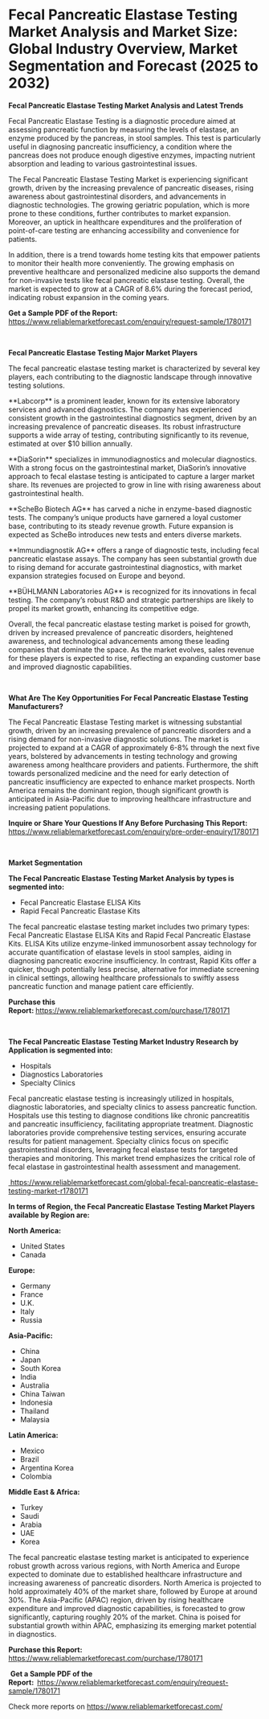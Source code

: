 <p><h1>Fecal Pancreatic Elastase Testing Market Analysis and Market Size: Global Industry Overview, Market Segmentation and Forecast (2025 to 2032)</h1></p><p><strong>Fecal Pancreatic Elastase Testing Market Analysis and Latest Trends</strong></p>
<p><p>Fecal Pancreatic Elastase Testing is a diagnostic procedure aimed at assessing pancreatic function by measuring the levels of elastase, an enzyme produced by the pancreas, in stool samples. This test is particularly useful in diagnosing pancreatic insufficiency, a condition where the pancreas does not produce enough digestive enzymes, impacting nutrient absorption and leading to various gastrointestinal issues. </p><p>The Fecal Pancreatic Elastase Testing Market is experiencing significant growth, driven by the increasing prevalence of pancreatic diseases, rising awareness about gastrointestinal disorders, and advancements in diagnostic technologies. The growing geriatric population, which is more prone to these conditions, further contributes to market expansion. Moreover, an uptick in healthcare expenditures and the proliferation of point-of-care testing are enhancing accessibility and convenience for patients.</p><p>In addition, there is a trend towards home testing kits that empower patients to monitor their health more conveniently. The growing emphasis on preventive healthcare and personalized medicine also supports the demand for non-invasive tests like fecal pancreatic elastase testing. Overall, the market is expected to grow at a CAGR of 8.6% during the forecast period, indicating robust expansion in the coming years.</p></p>
<p><strong>Get a Sample PDF of the Report:&nbsp;</strong> <a href="https://www.reliablemarketforecast.com/enquiry/request-sample/1780171?utm_campaign=2307&utm_medium=2&utm_source=Github&utm_content=ia&utm_term=25032025&utm_id=fecal-pancreatic-elastase-testing">https://www.reliablemarketforecast.com/enquiry/request-sample/1780171</a></p>
<p>&nbsp;</p>
<p><strong>Fecal Pancreatic Elastase Testing Major Market Players</strong></p>
<p><p>The fecal pancreatic elastase testing market is characterized by several key players, each contributing to the diagnostic landscape through innovative testing solutions. </p><p>**Labcorp** is a prominent leader, known for its extensive laboratory services and advanced diagnostics. The company has experienced consistent growth in the gastrointestinal diagnostics segment, driven by an increasing prevalence of pancreatic diseases. Its robust infrastructure supports a wide array of testing, contributing significantly to its revenue, estimated at over $10 billion annually.</p><p>**DiaSorin** specializes in immunodiagnostics and molecular diagnostics. With a strong focus on the gastrointestinal market, DiaSorin’s innovative approach to fecal elastase testing is anticipated to capture a larger market share. Its revenues are projected to grow in line with rising awareness about gastrointestinal health.</p><p>**ScheBo Biotech AG** has carved a niche in enzyme-based diagnostic tests. The company’s unique products have garnered a loyal customer base, contributing to its steady revenue growth. Future expansion is expected as ScheBo introduces new tests and enters diverse markets.</p><p>**Immundiagnostik AG** offers a range of diagnostic tests, including fecal pancreatic elastase assays. The company has seen substantial growth due to rising demand for accurate gastrointestinal diagnostics, with market expansion strategies focused on Europe and beyond.</p><p>**BÜHLMANN Laboratories AG** is recognized for its innovations in fecal testing. The company’s robust R&D and strategic partnerships are likely to propel its market growth, enhancing its competitive edge.</p><p>Overall, the fecal pancreatic elastase testing market is poised for growth, driven by increased prevalence of pancreatic disorders, heightened awareness, and technological advancements among these leading companies that dominate the space. As the market evolves, sales revenue for these players is expected to rise, reflecting an expanding customer base and improved diagnostic capabilities.</p></p>
<p>&nbsp;</p>
<p><strong>What Are The Key Opportunities For Fecal Pancreatic Elastase Testing Manufacturers?</strong></p>
<p><p>The Fecal Pancreatic Elastase Testing market is witnessing substantial growth, driven by an increasing prevalence of pancreatic disorders and a rising demand for non-invasive diagnostic solutions. The market is projected to expand at a CAGR of approximately 6-8% through the next five years, bolstered by advancements in testing technology and growing awareness among healthcare providers and patients. Furthermore, the shift towards personalized medicine and the need for early detection of pancreatic insufficiency are expected to enhance market prospects. North America remains the dominant region, though significant growth is anticipated in Asia-Pacific due to improving healthcare infrastructure and increasing patient populations.</p></p>
<p><strong>Inquire or Share Your Questions If Any Before Purchasing This Report:</strong> <a href="https://www.reliablemarketforecast.com/enquiry/pre-order-enquiry/1780171?utm_campaign=2307&utm_medium=2&utm_source=Github&utm_content=ia&utm_term=25032025&utm_id=fecal-pancreatic-elastase-testing">https://www.reliablemarketforecast.com/enquiry/pre-order-enquiry/1780171</a></p>
<p>&nbsp;</p>
<p><strong>Market Segmentation</strong></p>
<p><strong>The Fecal Pancreatic Elastase Testing Market Analysis by types is segmented into:</strong></p>
<p><ul><li>Fecal Pancreatic Elastase ELISA Kits</li><li>Rapid Fecal Pancreatic Elastase Kits</li></ul></p>
<p><p>The fecal pancreatic elastase testing market includes two primary types: Fecal Pancreatic Elastase ELISA Kits and Rapid Fecal Pancreatic Elastase Kits. ELISA Kits utilize enzyme-linked immunosorbent assay technology for accurate quantification of elastase levels in stool samples, aiding in diagnosing pancreatic exocrine insufficiency. In contrast, Rapid Kits offer a quicker, though potentially less precise, alternative for immediate screening in clinical settings, allowing healthcare professionals to swiftly assess pancreatic function and manage patient care efficiently.</p></p>
<p><strong>Purchase this Report:&nbsp;</strong><a href="https://www.reliablemarketforecast.com/purchase/1780171?utm_campaign=2307&utm_medium=2&utm_source=Github&utm_content=ia&utm_term=25032025&utm_id=fecal-pancreatic-elastase-testing">https://www.reliablemarketforecast.com/purchase/1780171</a></p>
<p>&nbsp;</p>
<p><strong>The Fecal Pancreatic Elastase Testing Market Industry Research by Application is segmented into:</strong></p>
<p><ul><li>Hospitals</li><li>Diagnostics Laboratories</li><li>Specialty Clinics</li></ul></p>
<p><p>Fecal pancreatic elastase testing is increasingly utilized in hospitals, diagnostic laboratories, and specialty clinics to assess pancreatic function. Hospitals use this testing to diagnose conditions like chronic pancreatitis and pancreatic insufficiency, facilitating appropriate treatment. Diagnostic laboratories provide comprehensive testing services, ensuring accurate results for patient management. Specialty clinics focus on specific gastrointestinal disorders, leveraging fecal elastase tests for targeted therapies and monitoring. This market trend emphasizes the critical role of fecal elastase in gastrointestinal health assessment and management.</p></p>
<p><a href="https://www.reliablemarketforecast.com/global-fecal-pancreatic-elastase-testing-market-r1780171?utm_campaign=2307&utm_medium=2&utm_source=Github&utm_content=ia&utm_term=25032025&utm_id=fecal-pancreatic-elastase-testing">&nbsp;https://www.reliablemarketforecast.com/global-fecal-pancreatic-elastase-testing-market-r1780171</a></p>
<p><strong>In terms of Region, the Fecal Pancreatic Elastase Testing Market Players available by Region are:</strong></p>
<p>
    <p> <strong> North America: </strong>
        <ul>
            <li>United States</li>
            <li>Canada</li>
        </ul>
        </p> 
    <p> <strong> Europe: </strong>
        <ul>
            <li>Germany</li>
            <li>France</li>
            <li>U.K.</li>
            <li>Italy</li>
            <li>Russia</li>
        </ul>
        </p> 
    <p> <strong> Asia-Pacific: </strong>
        <ul>
            <li>China</li>
            <li>Japan</li>
            <li>South Korea</li>
            <li>India</li>
            <li>Australia</li>
            <li>China Taiwan</li>
            <li>Indonesia</li>
            <li>Thailand</li>
            <li>Malaysia</li>
        </ul>
        </p> 
    <p> <strong> Latin America: </strong>
        <ul>
            <li>Mexico</li>
            <li>Brazil</li>
            <li>Argentina Korea</li>
            <li>Colombia</li>
        </ul>
        </p> 
    <p> <strong> Middle East & Africa: </strong>
        <ul>
            <li>Turkey</li>
            <li>Saudi</li>
            <li>Arabia</li>
            <li>UAE</li>
            <li>Korea</li>
        </ul>
    </p>
    </p>
<p><p>The fecal pancreatic elastase testing market is anticipated to experience robust growth across various regions, with North America and Europe expected to dominate due to established healthcare infrastructure and increasing awareness of pancreatic disorders. North America is projected to hold approximately 40% of the market share, followed by Europe at around 30%. The Asia-Pacific (APAC) region, driven by rising healthcare expenditure and improved diagnostic capabilities, is forecasted to grow significantly, capturing roughly 20% of the market. China is poised for substantial growth within APAC, emphasizing its emerging market potential in diagnostics.</p></p>
<p><strong>Purchase this Report: </strong><a href="https://www.reliablemarketforecast.com/purchase/1780171?utm_campaign=2307&utm_medium=2&utm_source=Github&utm_content=ia&utm_term=25032025&utm_id=fecal-pancreatic-elastase-testing">https://www.reliablemarketforecast.com/purchase/1780171</a></p>
<p>&nbsp;<strong>Get a Sample PDF of the Report:&nbsp;&nbsp;</strong><a href="https://www.reliablemarketforecast.com/enquiry/request-sample/1780171?utm_campaign=2307&utm_medium=2&utm_source=Github&utm_content=ia&utm_term=25032025&utm_id=fecal-pancreatic-elastase-testing">https://www.reliablemarketforecast.com/enquiry/request-sample/1780171</a></p>
<p><strong></strong></p>
<p>Check more reports on <a href="https://www.reliablemarketforecast.com/?utm_campaign=2307&utm_medium=2&utm_source=Github&utm_content=ia&utm_term=25032025&utm_id=fecal-pancreatic-elastase-testing">https://www.reliablemarketforecast.com/</a></p>